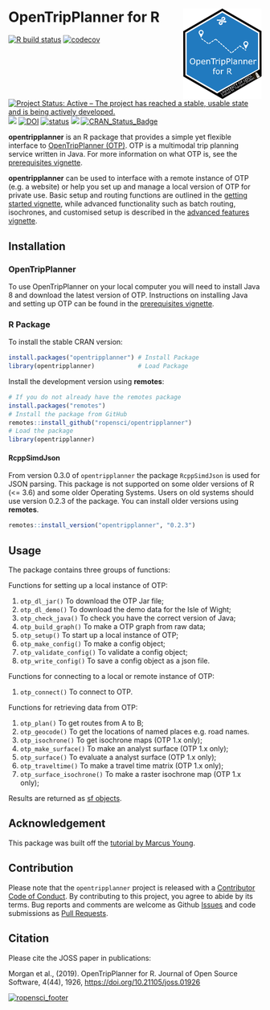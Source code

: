 
<!-- README.md is generated from README.Rmd. Please edit that file -->

# OpenTripPlanner for R <a href='https://itsleeds.github.io/'><img src='man/figures/logo.png' align="right" height=180/></a>

[![R build
status](https://github.com/ropensci/opentripplanner/workflows/R-CMD-check/badge.svg)](https://github.com/ropensci/opentripplanner/actions)
[![codecov](https://codecov.io/gh/ropensci/opentripplanner/branch/master/graph/badge.svg?token=iLEB77PnMk)](https://app.codecov.io/gh/ropensci/opentripplanner)
[![Project Status: Active – The project has reached a stable, usable
state and is being actively
developed.](https://www.repostatus.org/badges/latest/active.svg)](https://www.repostatus.org/#active)
[![](https://badges.ropensci.org/295_status.svg)](https://github.com/ropensci/software-review/issues/295)
[![DOI](https://zenodo.org/badge/DOI/10.5281/zenodo.3558311.svg)](https://doi.org/10.5281/zenodo.3558311)
[![status](https://joss.theoj.org/papers/10.21105/joss.01926/status.svg)](https://joss.theoj.org/papers/10.21105/joss.01926)
[![](https://cranlogs.r-pkg.org/badges/grand-total/opentripplanner)](https://cran.r-project.org/package=opentripplanner)
[![CRAN_Status_Badge](http://www.r-pkg.org/badges/version/opentripplanner)](https://cran.r-project.org/package=opentripplanner)

**opentripplanner** is an R package that provides a simple yet flexible
interface to [OpenTripPlanner (OTP)](https://www.opentripplanner.org/).
OTP is a multimodal trip planning service written in Java. For more
information on what OTP is, see the [prerequisites
vignette](https://docs.ropensci.org/opentripplanner/articles/prerequisites.html).

**opentripplanner** can be used to interface with a remote instance of
OTP (e.g. a website) or help you set up and manage a local version of
OTP for private use. Basic setup and routing functions are outlined in
the [getting started
vignette](https://docs.ropensci.org/opentripplanner/articles/opentripplanner.html),
while advanced functionality such as batch routing, isochrones, and
customised setup is described in the [advanced features
vignette](https://docs.ropensci.org/opentripplanner/articles/advanced_features.html).

## Installation

### OpenTripPlanner

To use OpenTripPlanner on your local computer you will need to install
Java 8 and download the latest version of OTP. Instructions on
installing Java and setting up OTP can be found in the [prerequisites
vignette](https://docs.ropensci.org/opentripplanner/articles/prerequisites.html).

### R Package

To install the stable CRAN version:

``` r
install.packages("opentripplanner") # Install Package
library(opentripplanner)            # Load Package
```

Install the development version using **remotes**:

``` r
# If you do not already have the remotes package
install.packages("remotes")
# Install the package from GitHub
remotes::install_github("ropensci/opentripplanner")
# Load the package
library(opentripplanner)
```

#### RcppSimdJson

From version 0.3.0 of `opentripplanner` the package `RcppSimdJson` is
used for JSON parsing. This package is not supported on some older
versions of R (\<= 3.6) and some older Operating Systems. Users on old
systems should use version 0.2.3 of the package. You can install older
versions using **remotes**.

``` r
remotes::install_version("opentripplanner", "0.2.3")
```

## Usage

The package contains three groups of functions:

Functions for setting up a local instance of OTP:

1.  `otp_dl_jar()` To download the OTP Jar file;
2.  `otp_dl_demo()` To download the demo data for the Isle of Wight;
3.  `otp_check_java()` To check you have the correct version of Java;
4.  `otp_build_graph()` To make a OTP graph from raw data;
5.  `otp_setup()` To start up a local instance of OTP;
6.  `otp_make_config()` To make a config object;
7.  `otp_validate_config()` To validate a config object;
8.  `otp_write_config()` To save a config object as a json file.

Functions for connecting to a local or remote instance of OTP:

1.  `otp_connect()` To connect to OTP.

Functions for retrieving data from OTP:

1.  `otp_plan()` To get routes from A to B;
2.  `otp_geocode()` To get the locations of named places e.g. road
    names.
3.  `otp_isochrone()` To get isochrone maps (OTP 1.x only);
4.  `otp_make_surface()` To make an analyst surface (OTP 1.x only);
5.  `otp_surface()` To evaluate a analyst surface (OTP 1.x only);
6.  `otp_traveltime()` To make a travel time matrix (OTP 1.x only);
7.  `otp_surface_isochrone()` To make a raster isochrone map (OTP 1.x
    only);

Results are returned as [sf
objects](https://CRAN.R-project.org/package=sf).

## Acknowledgement

This package was built off the [tutorial by Marcus
Young](https://github.com/marcusyoung/otp-tutorial).

## Contribution

Please note that the `opentripplanner` project is released with a
[Contributor Code of
Conduct](https://github.com/ropensci/opentripplanner/blob/master/CODE_OF_CONDUCT.md).
By contributing to this project, you agree to abide by its terms. Bug
reports and comments are welcome as Github
[Issues](https://github.com/ropensci/opentripplanner/issues) and code
submissions as [Pull
Requests](https://github.com/ropensci/opentripplanner/pulls).

## Citation

Please cite the JOSS paper in publications:

Morgan et al., (2019). OpenTripPlanner for R. Journal of Open Source
Software, 4(44), 1926, <https://doi.org/10.21105/joss.01926>

[![ropensci_footer](https://ropensci.org/public_images/ropensci_footer.png)](https://ropensci.org)
